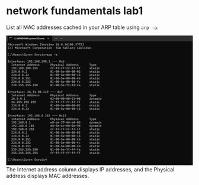 # network fundamentals lab1

List all MAC addresses cached in your ARP table using `arp -a`.

![alt text](https://github.com/saabir00/networklab1sabir/blob/main/maccc.png)
The Internet address column displays IP addresses, 
and the Physical address displays MAC addresses.
